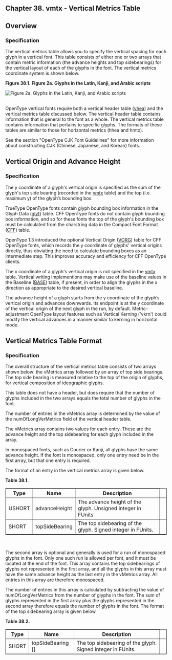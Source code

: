 <div xmlns="http://www.w3.org/1999/xhtml" role="" class="chapter"><div class="titlepage"><div><div><h2 class="title"><a name="chapter.vmtx"></a>Chapter 38. vmtx - Vertical Metrics Table</h2></div></div></div><div role="fragment" class="section"><div class="titlepage"><div><div><h2 class="title" style="clear: both"><a name="idm383050947984"></a>Overview</h2></div></div></div><div role="specification" class="section"><div class="titlepage"><div><div><h3 class="title"><a name="section.38.1.1"></a>Specification</h3></div></div></div><p role="">The vertical metrics table allows you to specify the
          vertical spacing for each glyph in a vertical font. This
          table consists of either one or two arrays that contain
          metric information (the advance heights and top
          sidebearings) for the vertical layout of each of the glyphs
          in the font. The vertical metrics coordinate system is shown
          below.</p><div class="figure"><a name="idm383050945472"></a><p class="title"><strong>Figure 38.1. Figure 2a. Glyphs in the Latin, Kanji, and Arabic
            scripts</strong></p><div class="figure-contents"><div role="" class="mediaobject"><img src="src/images/img00287.gif" alt="Figure 2a. Glyphs in the Latin, Kanji, and Arabic scripts"/></div></div></div><br class="figure-break"/><p role="">OpenType vertical fonts require both a vertical
          header table (<a role="" class="link" href="chapter.vhea.html" title="Chapter 37. vhea - Vertical Header Table">vhea</a>) and the vertical metrics table
          discussed below. The vertical header table contains
          information that is general to the font as a whole. The
          vertical metrics table contains information that pertains to
          specific glyphs. The formats of these tables are similar to
          those for horizontal metrics (hhea and hmtx).</p><p role="">See the section "OpenType CJK Font Guidelines" for more
          information about constructing CJK (Chinese, Japanese, and
          Korean) fonts.</p></div></div><div role="fragment" class="section"><div class="titlepage"><div><div><h2 class="title" style="clear: both"><a name="idm383050940768"></a>Vertical Origin and Advance Height</h2></div></div></div><div role="specification" class="section"><div class="titlepage"><div><div><h3 class="title"><a name="section.38.2.1"></a>Specification</h3></div></div></div><p role="">The y coordinate of a glyph's vertical origin is
          specified as the sum of the glyph's top side bearing
          (recorded in the <a role="" class="link" href="chapter.vmtx.html" title="Chapter 38. vmtx - Vertical Metrics Table">vmtx</a> table) and the top (i.e. maximum y)
          of the glyph’s bounding box.</p><p role="">TrueType OpenType fonts contain glyph bounding box
          information in the Glyph Data (<a role="" class="link" href="chapter.glyf.html" title="Chapter 16. glyf - Glyf Data">glyf</a>)
          table. CFF OpenType fonts do not contain glyph bounding box
          information, and so for these fonts the top of the glyph's
          bounding box must be calculated from the charstring data in
          the Compact Font Format (<a role="" class="link" href="chapter.CFF.html" title="Chapter 19. CFF - PostScript font program (Compact Font Format) table">CFF</a>) table.</p><p role="">OpenType 1.3 introduced the optional Vertical Origin
          (<a role="" class="link" href="chapter.VORG.html" title="Chapter 39. VORG - Vertical Origin Table">VORG</a>) table for CFF OpenType fonts,
          which records the y coordinate of glyphs' vertical origins
          directly, thus obviating the need to calculate bounding
          boxes as an intermediate step. This improves accuracy and
          efficiency for CFF OpenType clients.</p><p role="">The x coordinate of a glyph's vertical origin is not
          specified in the <a role="" class="link" href="chapter.vmtx.html" title="Chapter 38. vmtx - Vertical Metrics Table">vmtx</a> table. Vertical writing
          implementions may make use of the baseline values in the
          Baseline (<a role="" class="link" href="chapter.BASE.html" title="Chapter 22. BASE - Baseline Table">BASE</a>) table, if present, in
          order to align the glyphs in the x direction as appropriate
          to the desired vertical baseline.</p><p role="">The advance height of a glyph starts from the y
          coordinate of the glyph’s vertical origin and advances
          downwards. Its endpoint is at the y coordinate of the
          vertical origin of the next glyph in the run, by default.
          Metric-adjustment OpenType layout features such as Vertical
          Kerning ('vkrn') could modify the vertical advances in a
          manner similar to kerning in horizontal mode.</p></div></div><div role="fragment" class="section"><div class="titlepage"><div><div><h2 class="title" style="clear: both"><a name="idm383050930448"></a>Vertical Metrics Table Format</h2></div></div></div><div role="specification" class="section"><div class="titlepage"><div><div><h3 class="title"><a name="section.38.3.1"></a>Specification</h3></div></div></div><p role="">The overall structure of the vertical metrics table
          consists of two arrays shown below: the vMetrics array
          followed by an array of top side bearings. The top side
          bearing is measured relative to the top of the origin of
          glyphs, for vertical composition of ideographic
          glyphs.</p><p role="">This table does not have a header, but does require that
          the number of glyphs included in the two arrays equals the
          total number of glyphs in the font.</p><p role="">The number of entries in the vMetrics array is
          determined by the value of the numOfLongVerMetrics field of
          the vertical header table.</p><p role="">The vMetrics array contains two values for each entry.
          These are the advance height and the top sidebearing for
          each glyph included in the array.</p><p role="">In monospaced fonts, such as Courier or Kanji, all
          glyphs have the same advance height. If the font is
          monospaced, only one entry need be in the first array, but
          that one entry is required.</p><p role="">The format of an entry in the vertical metrics array is
          given below.</p><div class="table"><a name="idm383050925168"></a><p class="title"><strong>Table 38.1. </strong></p><div class="table-contents"><table role="" class="table" border="1"><colgroup><col/><col/><col/><col/></colgroup><thead><tr><th role="">Type</th><th role="">Name</th><th role="">Description</th><td class="auto-generated"> </td></tr></thead><tbody><tr><td role="">USHORT</td><td role="">advanceHeight</td><td role="">The advance height of the glyph. Unsigned
              integer in FUnits </td><td class="auto-generated"> </td></tr><tr><td role="">SHORT</td><td role="">topSideBearing</td><td role="">The top sidebearing of the glyph. Signed
              integer in FUnits.</td><td class="auto-generated"> </td></tr></tbody></table></div></div><br class="table-break"/><p role="">The second array is optional and generally is used for a
          run of monospaced glyphs in the font. Only one such run is
          allowed per font, and it must be located at the end of the
          font. This array contains the top sidebearings of glyphs not
          represented in the first array, and all the glyphs in this
          array must have the same advance height as the last entry in
          the vMetrics array. All entries in this array are therefore
          monospaced.</p><p role="">The number of entries in this array is calculated by
          subtracting the value of numOfLongVerMetrics from the number
          of glyphs in the font. The sum of glyphs represented in the
          first array plus the glyphs represented in the second array
          therefore equals the number of glyphs in the font. The
          format of the top sidebearing array is given below.</p><div class="table"><a name="idm383050918400"></a><p class="title"><strong>Table 38.2. </strong></p><div class="table-contents"><table role="" class="table" border="1"><colgroup><col/><col/><col/><col/></colgroup><thead><tr><th role="">Type</th><th role="">Name</th><th role="">Description</th><td class="auto-generated"> </td></tr></thead><tbody><tr><td role="">SHORT</td><td role="">topSideBearing []</td><td role="">The top sidebearing of the glyph. Signed
              integer in FUnits. </td><td class="auto-generated"> </td></tr></tbody></table></div></div><br class="table-break"/></div></div></div>